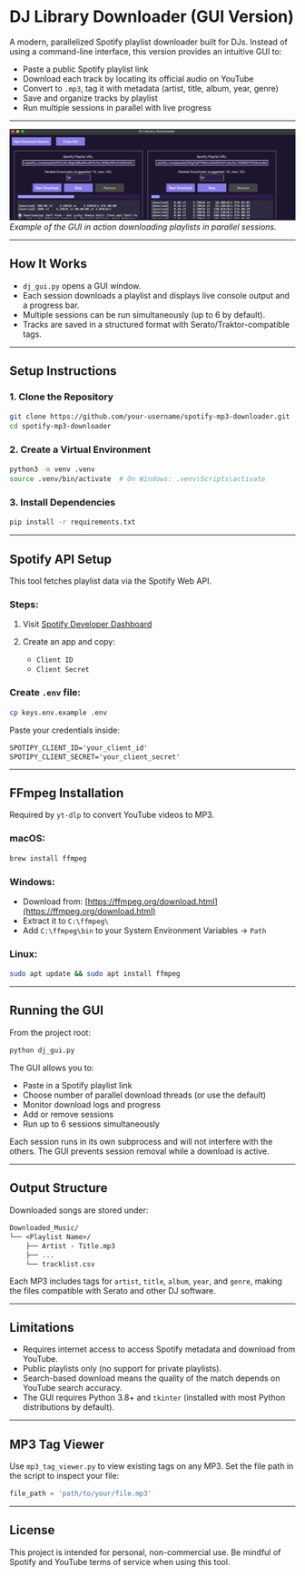 # DJ Library Downloader (GUI Version)

A modern, parallelized Spotify playlist downloader built for DJs. Instead of using a command-line interface, this version provides an intuitive GUI to:

* Paste a public Spotify playlist link  
* Download each track by locating its official audio on YouTube  
* Convert to `.mp3`, tag it with metadata (artist, title, album, year, genre)  
* Save and organize tracks by playlist  
* Run multiple sessions in parallel with live progress

---

![GUI Example](images/GUI_Ex.png)  
*Example of the GUI in action downloading playlists in parallel sessions.*

---

## How It Works

* `dj_gui.py` opens a GUI window.  
* Each session downloads a playlist and displays live console output and a progress bar.  
* Multiple sessions can be run simultaneously (up to 6 by default).  
* Tracks are saved in a structured format with Serato/Traktor-compatible tags.

---

## Setup Instructions

### 1. Clone the Repository

```bash
git clone https://github.com/your-username/spotify-mp3-downloader.git
cd spotify-mp3-downloader
````

### 2. Create a Virtual Environment

```bash
python3 -m venv .venv
source .venv/bin/activate  # On Windows: .venv\Scripts\activate
```

### 3. Install Dependencies

```bash
pip install -r requirements.txt
```

---

## Spotify API Setup

This tool fetches playlist data via the Spotify Web API.

### Steps:

1. Visit [Spotify Developer Dashboard](https://developer.spotify.com/dashboard/)
2. Create an app and copy:

   * `Client ID`
   * `Client Secret`

### Create `.env` file:

```bash
cp keys.env.example .env
```

Paste your credentials inside:

```
SPOTIPY_CLIENT_ID='your_client_id'
SPOTIPY_CLIENT_SECRET='your_client_secret'
```

---

## FFmpeg Installation

Required by `yt-dlp` to convert YouTube videos to MP3.

### macOS:

```bash
brew install ffmpeg
```

### Windows:

* Download from: [https://ffmpeg.org/download.html](https://ffmpeg.org/download.html)
* Extract it to `C:\ffmpeg\`
* Add `C:\ffmpeg\bin` to your System Environment Variables → `Path`

### Linux:

```bash
sudo apt update && sudo apt install ffmpeg
```

---

## Running the GUI

From the project root:

```bash
python dj_gui.py
```

The GUI allows you to:

* Paste in a Spotify playlist link
* Choose number of parallel download threads (or use the default)
* Monitor download logs and progress
* Add or remove sessions
* Run up to 6 sessions simultaneously

Each session runs in its own subprocess and will not interfere with the others. The GUI prevents session removal while a download is active.

---

## Output Structure

Downloaded songs are stored under:

```
Downloaded_Music/
└── <Playlist Name>/
    ├── Artist - Title.mp3
    ├── ...
    └── tracklist.csv
```

Each MP3 includes tags for `artist`, `title`, `album`, `year`, and `genre`, making the files compatible with Serato and other DJ software.

---

## Limitations

* Requires internet access to access Spotify metadata and download from YouTube.
* Public playlists only (no support for private playlists).
* Search-based download means the quality of the match depends on YouTube search accuracy.
* The GUI requires Python 3.8+ and `tkinter` (installed with most Python distributions by default).

---

## MP3 Tag Viewer

Use `mp3_tag_viewer.py` to view existing tags on any MP3. Set the file path in the script to inspect your file:

```python
file_path = 'path/to/your/file.mp3'
```

---

## License

This project is intended for personal, non-commercial use. Be mindful of Spotify and YouTube terms of service when using this tool.

